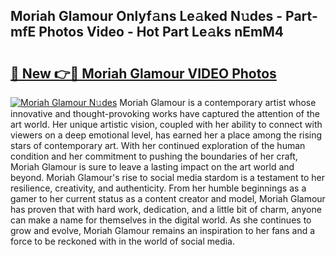 ## Moriah Glamour Onlyf𝚊ns Le𝚊ked N𝚞des - Part-mfE Photos Video - Hot Part Le𝚊ks nEmM4

# <h2><a href="http://ac29655.deff.icu/?id=Moriah+Glamour">🔗 New 👉🔴 Moriah Glamour VIDEO Photos</a></h2>

[![Moriah Glamour N𝚞des](https://i.imgur.com/rIISA9y.gif)](http://ac29655.deff.icu/?id=Moriah+Glamour)
Moriah Glamour is a contemporary artist whose innovative and thought-provoking works have captured the attention of the art world. Her unique artistic vision, coupled with her ability to connect with viewers on a deep emotional level, has earned her a place among the rising stars of contemporary art. With her continued exploration of the human condition and her commitment to pushing the boundaries of her craft, Moriah Glamour is sure to leave a lasting impact on the art world and beyond. Moriah Glamour's rise to social media stardom is a testament to her resilience, creativity, and authenticity. From her humble beginnings as a gamer to her current status as a content creator and model, Moriah Glamour has proven that with hard work, dedication, and a little bit of charm, anyone can make a name for themselves in the digital world. As she continues to grow and evolve, Moriah Glamour remains an inspiration to her fans and a force to be reckoned with in the world of social media.

